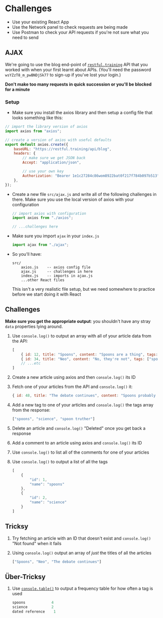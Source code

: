 # Challenges

- Use your existing React App
- Use the Network panel to check requests are being made
- Use Postman to check your API requests if you're not sure what you need to send

## AJAX

We're going to use the blog end-point of [`restful.training`](https://github.com/develop-me/restful.training#restfultraining) API that you worked with when your first learnt about APIs. (You'll need the password `wsYZzT8_m_pwBNDjSk77` to sign-up if you've lost your login.)

**Don't make too many requests in quick succession or you'll be blocked for a minute**

### Setup

- Make sure you install the axios library and then setup a config file that looks something like this:

```javascript
// import the library version of axios
import axios from "axios";

// create a version of axios with useful defaults
export default axios.create({
    baseURL: "https://restful.training/api/blog",
    headers: {
        // make sure we get JSON back
        Accept: "application/json",

        // use your own key
        Authorization: "Bearer 1e1c27284c86wom8922bat0f217f784b097b513",
    },
});
```

- Create a new file `src/ajax.js` and write all of the following challenges in there. Make sure you use the local version of axios with your configuration

    ```js
    // import axios with configuration
    import axios from "./axios";

    // ...challenges here
    ```

- Make sure you import `ajax` in your `index.js`

    ```js
    import ajax from "./ajax";
    ```

- So you'll have:

    ```
    src/
        axios.js    -- axios config file
        ajax.js     -- challenges in here
        index.js    -- imports in ajax.js
        ...other React files
    ```

    This isn't a very realistic file setup, but we need somewhere to practice before we start doing it with React

## Challenges

**Make sure you get the appropriate output**: you shouldn't have any stray `data` properties lying around.

1) Use `console.log()` to output an array with all of your article data from the API:

    ```js
    [
        { id: 12, title: "Spoons", content: "Spoons are a thing", tags: ["spoons", "blah"] },
        { id: 34, title: "Neo", content: "No, they're not", tags: ["spoons", "dated reference"] },
        // ...etc
    ]
    ```

2) Create a new article using axios and then `console.log()` its ID

3) Fetch one of your articles from the API and `console.log()` it:

    ```js
    { id: 48, title: "The debate continues", content: "Spoons probably exist", tags: ["spoons", "science"] },
    ```

4) Add a new tag to one of your articles and `console.log()` the tags array from the response:

    ```js
    ["spoons", "science", "spoon truther"]
    ```

5) Delete an article and `console.log()` "Deleted" once you get back a response

6) Add a comment to an article using axios and `console.log()` its ID

7) Use `console.log()` to list all of the comments for one of your articles

8) Use `console.log()` to output a list of all the tags

    ```js
    [
        {
            "id": 1,
            "name": "spoons"
        },
        {
            "id": 2,
            "name": "science"
        }
    ]
    ```



## Tricksy

1) Try fetching an article with an ID that doesn't exist and `console.log()` "Not found" when it fails

2) Using `console.log()` output an array of *just* the titles of all the articles

    ```js
    ["Spoons", "Neo", "The debate continues"]
    ```

## Über-Tricksy

1) Use [`console.table()`](https://developer.mozilla.org/en-US/docs/Web/API/Console/table) to output a frequency table for how often a tag is used

    ```js
    spoons            4
    science           2
    dated reference    1
    ```
